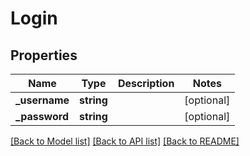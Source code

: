 # Login

## Properties
Name | Type | Description | Notes
------------ | ------------- | ------------- | -------------
**_username** | **string** |  | [optional] 
**_password** | **string** |  | [optional] 

[[Back to Model list]](../README.md#documentation-for-models) [[Back to API list]](../README.md#documentation-for-api-endpoints) [[Back to README]](../README.md)

